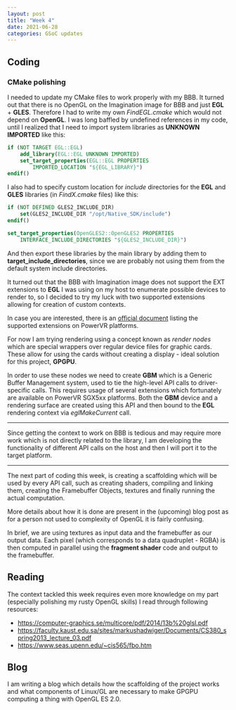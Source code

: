 ```yaml
---
layout: post
title: "Week 4"
date: 2021-06-28
categories: GSoC updates
---
```


## Coding
### CMake polishing
I needed to update my CMake files to work properly with my BBB. It turned out that there is no OpenGL on the Imagination image for BBB and just **EGL** + **GLES**. Therefore I had to write my own _FindEGL.cmake_ which would not depend on **OpenGL**.
I was long baffled by undefined references in my code, until I realized that I need to import system libraries as **UNKNOWN IMPORTED** like this:
```cmake
if (NOT TARGET EGL::EGL)
    add_library(EGL::EGL UNKNOWN IMPORTED)
    set_target_properties(EGL::EGL PROPERTIES
        IMPORTED_LOCATION "${EGL_LIBRARY}")
endif()
```
I also had to specify custom location for _include_ directories for the **EGL** and **GLES** libraries (in _FindX.cmake_ files) like this:
```cmake
if (NOT DEFINED GLES2_INCLUDE_DIR)
    set(GLES2_INCLUDE_DIR "/opt/Native_SDK/include")
endif()

set_target_properties(OpenGLES2::OpenGLES2 PROPERTIES
    INTERFACE_INCLUDE_DIRECTORIES "${GLES2_INCLUDE_DIR}")
```
And then export these libraries by the main library by adding them to **target_include_directories**, since we are probably not using them from the default system include directories.

It turned out that the BBB with Imagination image does not support the EXT extensions to **EGL** I was using on my host to enumerate possible devices to render to, so I decided to try my luck with two supported extensions allowing for creation of custom contexts.

In case you are interested, there is an [official document](https://github.com/powervr-graphics/Native_SDK/blob/master/docs/Architecture%20Guides/PowerVR.Supported%20Extensions.OpenGL%20ES.EGL.pdf) listing the supported extensions on PowerVR platforms.

For now I am trying rendering using a concept known as _render nodes_ which are special wrappers over regular device files for graphic cards. These allow for using the cards without creating a display - ideal solution for this project, **GPGPU**. 

In order to use these nodes we need to create **GBM** which is a Generic Buffer Management system, used to tie the high-level API calls to driver-specific calls. This requires usage of several extensions which fortunately are available on PowerVR SGX5xx platforms. Both the **GBM** device and a rendering surface are created using this API and then bound to the **EGL** rendering context via _eglMakeCurrent_ call.

---------------------

Since getting the context to work on BBB is tedious and may require more work which is not directly related to the library, I am developing the functionality of different API calls on the host and then I will port it to the target platform.

--------------------

The next part of coding this week, is creating a scaffolding which will be used by every API call, such as creating shaders, compiling and linking them, creating the Framebuffer Objects, textures and finally running the actual computation.

More details about how it is done are present in the (upcoming) blog post as for a person not used to complexity of OpenGL it is fairly confusing.

In brief, we are using textures as input data and the framebuffer as our output data. Each pixel (which corresponds to a data quadruplet - RGBA) is then computed in parallel using the **fragment shader** code and output to the framebuffer.

## Reading
The context tackled this week requires even more knowledge on my part (especially polishing my rusty OpenGL skills) I read through following resources:
* https://computer-graphics.se/multicore/pdf/2014/13b%20glsl.pdf
* https://faculty.kaust.edu.sa/sites/markushadwiger/Documents/CS380_spring2013_lecture_03.pdf
* https://www.seas.upenn.edu/~cis565/fbo.htm

## Blog
I am writing a blog which details how the scaffolding of the project works and what components of Linux/GL are necessary to make GPGPU computing a thing with OpenGL ES 2.0.
